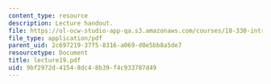 ```yaml
---
content_type: resource
description: Lecture handout.
file: https://ol-ocw-studio-app-qa.s3.amazonaws.com/courses/18-330-introduction-to-numerical-analysis-spring-2004/9bf2972d41548dc48b39f4c933787d49_lecture19.pdf
file_type: application/pdf
parent_uid: 2c697219-37f5-8316-a069-d0e5bb8a5de7
resourcetype: Document
title: lecture19.pdf
uid: 9bf2972d-4154-8dc4-8b39-f4c933787d49
---
```

